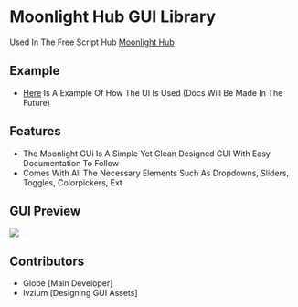 # Moonlight Hub GUI Library
Used In The Free Script Hub [Moonlight Hub](https://moonlighthub.wtf/)
## Example
- [Here](https://github.com/GlobeReverse/Lua/blob/main/Moonlight%20Library/Example.lua) Is A Example Of How The UI Is Used (Docs Will Be Made In The Future)

## Features
- The Moonlight GUi Is A Simple Yet Clean Designed GUI With Easy Documentation To Follow
- Comes With All The Necessary Elements Such As Dropdowns, Sliders, Toggles, Colorpickers, Ext
  
## GUI Preview
<img src="https://r2.e-z.host/2319035a-e3c7-432d-9413-f474d133b997/vz7hybp5.png" />

## Contributors
- Globe [Main Developer]
- lvzium [Designing GUI Assets]
